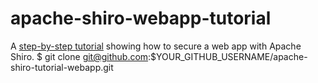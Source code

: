 apache-shiro-webapp-tutorial
============================

A [step-by-step tutorial](http://shiro.apache.org/webapp-tutorial.html) showing how to secure a web app with Apache Shiro.
$ git clone git@github.com:$YOUR_GITHUB_USERNAME/apache-shiro-tutorial-webapp.git 
